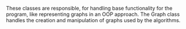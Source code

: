 These classes are responsible, for handling base functionality for the program, 
like representing graphs in an OOP approach. 
The Graph class handles the creation and manipulation of graphs used by the algorithms. 